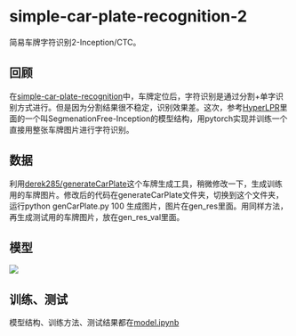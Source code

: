 # simple-car-plate-recognition-2
简易车牌字符识别2-Inception/CTC。

## 回顾
在[simple-car-plate-recognition](https://github.com/airxiechao/simple-car-plate-recognition)中，车牌定位后，字符识别是通过分割+单字识别方式进行。但是因为分割结果很不稳定，识别效果差。这次，参考[HyperLPR](https://github.com/zeusees/HyperLPR)里面的一个叫SegmenationFree-Inception的模型结构，用pytorch实现并训练一个直接用整张车牌图片进行字符识别。

## 数据
利用[derek285/generateCarPlate](https://github.com/derek285/generateCarPlate)这个车牌生成工具，稍微修改一下，生成训练用的车牌图片。修改后的代码在generateCarPlate文件夹，切换到这个文件夹，运行python genCarPlate.py 100 生成图片，图片在gen_res里面。用同样方法，再生成测试用的车牌图片，放在gen_res_val里面。

## 模型
![](https://github.com/airxiechao/simple-car-plate-recognition-2/blob/master/SegmenationFree-Inception.png?raw=true)

## 训练、测试
模型结构、训练方法、测试结果都在[model.ipynb](https://github.com/airxiechao/simple-car-plate-recognition-2/blob/master/model.ipynb)



